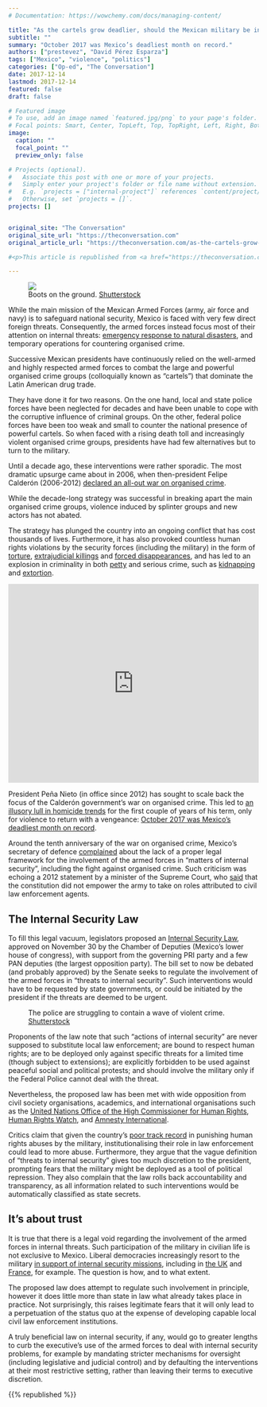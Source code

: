 ```yaml
---
# Documentation: https://wowchemy.com/docs/managing-content/

title: "As the cartels grow deadlier, should the Mexican military be involved in law enforcement?"
subtitle: ""
summary: "October 2017 was Mexico’s deadliest month on record."
authors: ["prestevez", "David Pérez Esparza"]
tags: ["Mexico", "violence", "politics"]
categories: ["Op-ed", "The Conversation"]
date: 2017-12-14
lastmod: 2017-12-14
featured: false
draft: false

# Featured image
# To use, add an image named `featured.jpg/png` to your page's folder.
# Focal points: Smart, Center, TopLeft, Top, TopRight, Left, Right, BottomLeft, Bottom, BottomRight.
image:
  caption: ""
  focal_point: ""
  preview_only: false

# Projects (optional).
#   Associate this post with one or more of your projects.
#   Simply enter your project's folder or file name without extension.
#   E.g. `projects = ["internal-project"]` references `content/project/deep-learning/index.md`.
#   Otherwise, set `projects = []`.
projects: []


original_site: "The Conversation"
original_site_url: "https://theconversation.com"
original_article_url: "https://theconversation.com/as-the-cartels-grow-deadlier-should-the-mexican-military-be-involved-in-law-enforcement-89134"

#<p>This article is republished from <a href="https://theconversation.com">The Conversation</a> under a Creative Commons license. Read the <a href="https://theconversation.com/as-the-cartels-grow-deadlier-should-the-mexican-military-be-involved-in-law-enforcement-89134">original article</a>.</p>

---
```


  <figure>
    <img src="https://images.theconversation.com/files/199203/original/file-20171214-27593-10frerr.jpg?ixlib=rb-1.1.0&q=45&auto=format&w=754&fit=clip" />
      <figcaption>
        Boots on the ground.
        <span class="attribution"><a class="source" href="https://www.shutterstock.com/download/confirm/609862967?src=D_gW8H_zgs3FQHVU8cTjyQ-1-0&size=medium_jpg">Shutterstock</a></span>
      </figcaption>
  </figure>

<p>While the main mission of the Mexican Armed Forces (army, air force and navy) is to safeguard national security, Mexico is faced with very few direct foreign threats. Consequently, the armed forces instead focus most of their attention on internal threats: <a href="https://www.theguardian.com/world/live/2017/sep/21/mexico-earthquake-search-for-survivors-live-frida-sofia-updates">emergency response to natural disasters</a>, and temporary operations for countering organised crime.</p>

<p>Successive Mexican presidents have continuously relied on the well-armed and highly respected armed forces to combat the large and powerful organised crime groups (colloquially known as “cartels”) that dominate the Latin American drug trade.</p>

<p>They have done it for two reasons. On the one hand, local and state police forces have been neglected for decades and have been unable to cope with the corruptive influence of criminal groups. On the other, federal police forces have been too weak and small to counter the national presence of powerful cartels. So when faced with a rising death toll and increasingly violent organised crime groups, presidents have had few alternatives but to turn to the military.</p>

<div data-react-class="Tweet" data-react-props="{&quot;tweetId&quot;:&quot;940656527685271552&quot;}"></div>

<p>Until a decade ago, these interventions were rather sporadic. The most dramatic upsurge came about in 2006, when then-president Felipe Calderón (2006-2012) <a href="http://www.nytimes.com/2007/01/27/world/americas/27mexico.html">declared an all-out war on organised crime</a>.</p>

<p>While the decade-long strategy was successful in breaking apart the main organised crime groups, violence induced by splinter groups and new actors has not abated.</p>

<p>The strategy has plunged the country into an ongoing conflict that has cost thousands of lives. Furthermore, it has also provoked countless human rights violations by the security forces (including the military) in the form of <a href="https://www.amnesty.org/en/latest/campaigns/2015/10/stop-torture-mexico/">torture</a>, <a href="http://www.ohchr.org/EN/NewsEvents/Pages/DisplayNews.aspx?NewsID=20143">extrajudicial killings</a> and <a href="https://www.hrw.org/news/2013/02/20/mexico-crisis-enforced-disappearances">forced disappearances</a>, and has led to an explosion in criminality in both <a href="http://www.animalpolitico.com/2012/10/aumenta-delincuencia-comun/">petty</a> and serious crime, such as <a href="https://www.washingtonpost.com/world/the_americas/kidnappings-in-mexico-surge-to-the-highest-number-on-record/2014/08/15/3f8ee2d2-1e6e-11e4-82f9-2cd6fa8da5c4_story.html?utm_term=.c2a58b74639e">kidnapping</a> and <a href="https://www.huffingtonpost.com/fundacion-mepi/extortion-by-fire-more-me_b_3202869.html">extortion</a>.</p>

<p><iframe id="QJnd8" class="tc-infographic-datawrapper" src="https://datawrapper.dwcdn.net/QJnd8/1/" height="400px" width="100%" style="border: none" frameborder="0"></iframe></p>

<p>President Peña Nieto (in office since 2012) has sought to scale back the focus of the Calderón government’s war on organised crime. This led to <a href="https://www.economist.com/news/special-report/21566774-after-five-years-soaring-murder-rates-killings-have-last-begun-level">an illusory lull in homicide trends</a> for the first couple of years of his term, only for violence to return with a vengeance: <a href="http://www.huffingtonpost.co.uk/entry/mexico-october-deadliest-month_us_5a158a7ee4b09650540e9189">October 2017 was Mexico’s deadliest month on record</a>.</p>

<p>Around the tenth anniversary of the war on organised crime, Mexico’s secretary of defence <a href="http://www.eluniversal.com.mx/articulo/nacion/seguridad/2016/12/5/cienfuegos-no-confundir-seguridad-interior-con-seguridad-publica">complained</a> about the lack of a proper legal framework for the involvement of the armed forces in “matters of internal security”, including the fight against organised crime. Such criticism was echoing a 2012 statement by a minister of the Supreme Court, who <a href="http://www.animalpolitico.com/2012/08/el-ejercito-no-esta-para-cumplir-funciones-de-seguridad-publica-cossio-integro/">said</a> that the constitution did not empower the army to take on roles attributed to civil law enforcement agents.</p>

<h2>The Internal Security Law</h2>

<p>To fill this legal vacuum, legislators proposed an <a href="http://www.senado.gob.mx/sgsp/gaceta/63/3/2017-12-05-1/assets/documentos/Minuta_Ley_Seguridad_Interior.pdf">Internal Security Law</a>, approved on November 30 by the Chamber of Deputies (Mexico’s lower house of congress), with support from the governing PRI party and a few PAN deputies (the largest opposition party). The bill set to now be debated (and probably approved) by the Senate seeks to regulate the involvement of the armed forces in “threats to internal security”. Such interventions would have to be requested by state governments, or could be initiated by the president if the threats are deemed to be urgent.</p>

<figure class="align-center ">
            <img alt="" src="https://images.theconversation.com/files/199202/original/file-20171214-27580-14tip4d.jpg?ixlib=rb-1.1.0&amp;q=45&amp;auto=format&amp;w=754&amp;fit=clip" srcset="https://images.theconversation.com/files/199202/original/file-20171214-27580-14tip4d.jpg?ixlib=rb-1.1.0&amp;q=45&amp;auto=format&amp;w=600&amp;h=398&amp;fit=crop&amp;dpr=1 600w, https://images.theconversation.com/files/199202/original/file-20171214-27580-14tip4d.jpg?ixlib=rb-1.1.0&amp;q=30&amp;auto=format&amp;w=600&amp;h=398&amp;fit=crop&amp;dpr=2 1200w, https://images.theconversation.com/files/199202/original/file-20171214-27580-14tip4d.jpg?ixlib=rb-1.1.0&amp;q=15&amp;auto=format&amp;w=600&amp;h=398&amp;fit=crop&amp;dpr=3 1800w, https://images.theconversation.com/files/199202/original/file-20171214-27580-14tip4d.jpg?ixlib=rb-1.1.0&amp;q=45&amp;auto=format&amp;w=754&amp;h=501&amp;fit=crop&amp;dpr=1 754w, https://images.theconversation.com/files/199202/original/file-20171214-27580-14tip4d.jpg?ixlib=rb-1.1.0&amp;q=30&amp;auto=format&amp;w=754&amp;h=501&amp;fit=crop&amp;dpr=2 1508w, https://images.theconversation.com/files/199202/original/file-20171214-27580-14tip4d.jpg?ixlib=rb-1.1.0&amp;q=15&amp;auto=format&amp;w=754&amp;h=501&amp;fit=crop&amp;dpr=3 2262w" sizes="(min-width: 1466px) 754px, (max-width: 599px) 100vw, (min-width: 600px) 600px, 237px">
            <figcaption>
              <span class="caption">The police are struggling to contain a wave of violent crime.</span>
              <span class="attribution"><a class="source" href="https://www.shutterstock.com/image-photo/veracruz-mexico-january-192015antidrug-special-foreces-336562550?src=D_gW8H_zgs3FQHVU8cTjyQ-1-2">Shutterstock</a></span>
            </figcaption>
          </figure>

<p>Proponents of the law note that such “actions of internal security” are never supposed to substitute local law enforcement; are bound to respect human rights; are to be deployed only against specific threats for a limited time (though subject to extensions); are explicitly forbidden to be used against peaceful social and political protests; and should involve the military only if the Federal Police cannot deal with the threat.</p>

<p>Nevertheless, the proposed law has been met with wide opposition from civil society organisations, academics, and international organisations such as the <a href="http://www.ohchr.org/EN/NewsEvents/Pages/DisplayNews.aspx?NewsID=22492&amp;LangID=E">United Nations Office of the High Commissioner for Human Rights</a>, <a href="https://www.hrw.org/news/2017/12/07/mexico-reject-internal-security-law">Human Rights Watch</a>, and <a href="https://amnistia.org.mx/contenido/declaracion-ai-ley-de-seguridad-interior/">Amnesty International</a>.</p>

<p>Critics claim that given the country’s <a href="https://www.theguardian.com/world/2017/nov/07/mexican-military-human-rights-abuses-war-on-drugs-report">poor track record</a> in punishing human rights abuses by the military, institutionalising their role in law enforcement could lead to more abuse. Furthermore, they argue that the vague definition of “threats to internal security” gives too much discretion to the president, prompting fears that the military might be deployed as a tool of political repression. They also complain that the law rolls back accountability and transparency, as all information related to such interventions would be automatically classified as state secrets.</p>

<h2>It’s about trust</h2>

<p>It is true that there is a legal void regarding the involvement of the armed forces in internal threats. Such participation of the military in civilian life is not exclusive to Mexico. Liberal democracies increasingly resort to the military <a href="http://euromil.org/the-use-of-military-forces-for-internal-security-tasks/">in support of internal security missions</a>, including in <a href="http://www.bbc.co.uk/news/uk-16195861">the UK</a> and <a href="https://www.theguardian.com/world/2016/apr/15/paris-attacks-operation-sentinelle-soldiers-patrolling-streets-france-safer">France</a>, for example. The question is how, and to what extent.</p>

<p>The proposed law does attempt to regulate such involvement in principle, however it does little more than state in law what already takes place in practice. Not surprisingly, this raises legitimate fears that it will only lead to a perpetuation of the status quo at the expense of developing capable local civil law enforcement institutions.</p>

<p>A truly beneficial law on internal security, if any, would go to greater lengths to curb the executive’s use of the armed forces to deal with internal security problems, for example by mandating stricter mechanisms for oversight (including legislative and judicial control) and by defaulting the interventions at their most restrictive setting, rather than leaving their terms to executive discretion.<!-- Below is The Conversation's page counter tag. Please DO NOT REMOVE. --><img src="https://counter.theconversation.com/content/89134/count.gif?distributor=republish-lightbox-basic" alt="The Conversation" width="1" height="1" style="border: none !important; box-shadow: none !important; margin: 0 !important; max-height: 1px !important; max-width: 1px !important; min-height: 1px !important; min-width: 1px !important; opacity: 0 !important; outline: none !important; padding: 0 !important; text-shadow: none !important" /><!-- End of code. If you don't see any code above, please get new code from the Advanced tab after you click the republish button. The page counter does not collect any personal data. More info: https://theconversation.com/republishing-guidelines --></p>

{{% republished %}}
